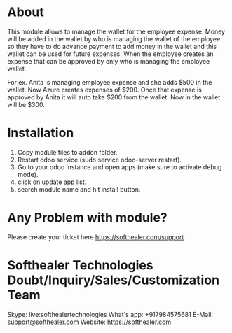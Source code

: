 About
============
This module allows to manage the wallet for the employee expense. Money will be added in the wallet by who is managing the wallet of the employee so they have to do advance payment to add money in the wallet and this wallet can be used for future expenses. When the employee creates an expense that can be approved by only who is managing the employee wallet.

For ex. Anita is managing employee expense and she adds $500 in the wallet. Now Azure creates expenses of $200. Once that expense is approved by Anita it will auto take $200 from the wallet. Now in the wallet will be $300.

Installation
============
1) Copy module files to addon folder.
2) Restart odoo service (sudo service odoo-server restart).
3) Go to your odoo instance and open apps (make sure to activate debug mode).
4) click on update app list.
5) search module name and hit install button.

Any Problem with module?
=====================================
Please create your ticket here https://softhealer.com/support

Softhealer Technologies Doubt/Inquiry/Sales/Customization Team
=====================================
Skype: live:softhealertechnologies
What's app: +917984575681
E-Mail: support@softhealer.com
Website: https://softhealer.com
